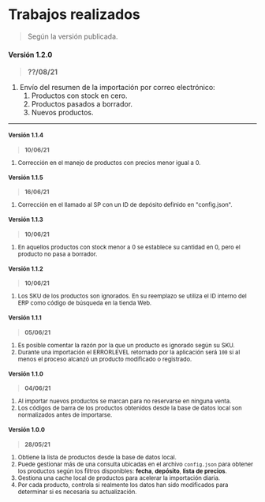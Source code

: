 # Trabajos realizados

> Según la versión publicada.

#### Versión 1.2.0

> **??/08/21**

1.  Envío del resumen de la importación por correo electrónico:
    1.  Productos con stock en cero.
    2.  Productos pasados a borrador.
    3.  Nuevos productos.

---

<small>

#### Versión 1.1.4

> **10/06/21**

1.  Corrección en el manejo de productos con precios menor igual a 0.

#### Versión 1.1.5

> **16/06/21**

1.  Corrección en el llamado al SP con un ID de depósito definido en "config.json".

#### Versión 1.1.3

> **10/06/21**

1.  En aquellos productos con stock menor a 0 se establece su cantidad en 0, pero el producto no pasa a borrador.

#### Versión 1.1.2

> **10/06/21**

1.  Los SKU de los productos son ignorados. En su reemplazo se utiliza el ID interno del ERP como código de búsqueda en la tienda Web.

#### Versión 1.1.1

> **05/06/21**

1.  Es posible comentar la razón por la que un producto es ignorado según su SKU.
2.  Durante una importación el ERRORLEVEL retornado por la aplicación será `100` si al menos el proceso alcanzó un producto modificado o registrado.

#### Versión 1.1.0

> **04/06/21**

1.  Al importar nuevos productos se marcan para no reservarse en ninguna venta.
2.  Los códigos de barra de los productos obtenidos desde la base de datos local son normalizados antes de importarse.

#### Versión 1.0.0

> **28/05/21**

1.  Obtiene la lista de productos desde la base de datos local.
2.  Puede gestionar más de una consulta ubicadas en el archivo `config.json` para obtener los productos según los filtros disponibles: **fecha**, **depósito**, **lista de precios**.
3.  Gestiona una cache local de productos para acelerar la importación diaria.
4.  Por cada producto, controla si realmente los datos han sido modificados para determinar si es necesaria su actualización.

</small>
